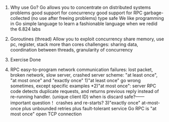 1. Why use Go?
 Go allows you to concentrate on distributed systems problems
    good support for concurrency
    good support for RPC
    garbage-collected (no use after freeing problems)
    type safe
  We like programming in Go
    simple language to learn
    a fashionable language when we redid the 6.824 labs

2. Goroutines (thread)
  Allow you to exploit concurrency
  share memory, use pc, register, stack
  more than cores
  challenges: sharing data, coordination between threads, granularity of concurrency

3. Exercise  Done

4. RPC
  easy-to-program network communication
  failures: lost packet, broken network, slow server, crashed server
  scheme: "at least once", "at most once" and "exactly once"
	1)"at least once" go wrong sometimes, except specific examples
	*2)"at most once": server RPC code detects duplicate requests, and returns previous reply instead of re-running handler. (unique client ID)
	when is discard safe?——important question！
	crashes and re-starts?
	3)"exactly once" at-most-once plus unbounded retries plus fault-tolerant service
  Go RPC is "at most once" open TCP connection
